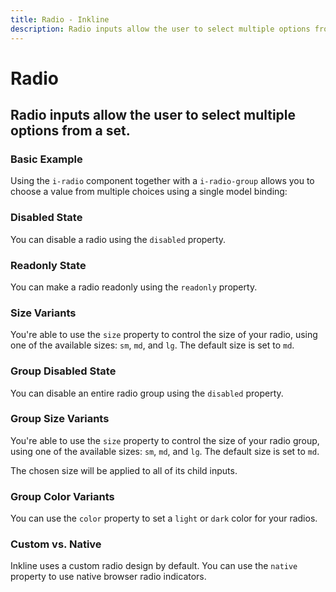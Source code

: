 ```yaml
---
title: Radio - Inkline
description: Radio inputs allow the user to select multiple options from a set. 
---
```


<script setup>
import {
    IRadioBasicExample,
    IRadioColorVariantsExample,
    IRadioDisabledExample,
    IRadioGroupDisabledExample,
    IRadioGroupSizeVariantsExample,
    IRadioNativeExample,
    IRadioReadonlyExample,
    IRadioSizeVariantsExample
} from '@inkline/inkline/components/IRadio/examples';
import { default as IRadioBasicExampleHTML } from '@inkline/inkline/components/IRadio/examples/basic.html?raw';
import { default as IRadioBasicExampleJS } from '@inkline/inkline/components/IRadio/examples/basic.js?raw';
import { default as IRadioColorVariantsExampleHTML } from '@inkline/inkline/components/IRadio/examples/color-variants.html?raw';
import { default as IRadioColorVariantsExampleJS } from '@inkline/inkline/components/IRadio/examples/color-variants.js?raw';
import { default as IRadioDisabledExampleHTML } from '@inkline/inkline/components/IRadio/examples/disabled.html?raw';
import { default as IRadioDisabledExampleJS } from '@inkline/inkline/components/IRadio/examples/disabled.js?raw';
import { default as IRadioGroupDisabledExampleHTML } from '@inkline/inkline/components/IRadio/examples/group-disabled.html?raw';
import { default as IRadioGroupDisabledExampleJS } from '@inkline/inkline/components/IRadio/examples/group-disabled.js?raw';
import { default as IRadioGroupSizeVariantsExampleHTML } from '@inkline/inkline/components/IRadio/examples/group-size-variants.html?raw';
import { default as IRadioGroupSizeVariantsExampleJS } from '@inkline/inkline/components/IRadio/examples/group-size-variants.js?raw';
import { default as IRadioNativeExampleHTML } from '@inkline/inkline/components/IRadio/examples/native.html?raw';
import { default as IRadioNativeExampleJS } from '@inkline/inkline/components/IRadio/examples/native.js?raw';
import { default as IRadioReadonlyExampleHTML } from '@inkline/inkline/components/IRadio/examples/readonly.html?raw';
import { default as IRadioReadonlyExampleJS } from '@inkline/inkline/components/IRadio/examples/readonly.js?raw';
import { default as IRadioSizeVariantsExampleHTML } from '@inkline/inkline/components/IRadio/examples/size-variants.html?raw';
import { default as IRadioSizeVariantsExampleJS } from '@inkline/inkline/components/IRadio/examples/size-variants.js?raw';
</script>

# Radio
## Radio inputs allow the user to select multiple options from a set. 

### Basic Example

Using the `i-radio` component together with a `i-radio-group` allows you to choose a value from multiple choices using a single model binding:

<example :component="IRadioBasicExample" :html="IRadioBasicExampleHTML" :js="IRadioBasicExampleJS"></example>

### Disabled State

You can disable a radio using the `disabled` property.

<example :component="IRadioDisabledExample" :html="IRadioDisabledExampleHTML" :js="IRadioDisabledExampleJS"></example>

### Readonly State

You can make a radio readonly using the `readonly` property.

<example :component="IRadioReadonlyExample" :html="IRadioReadonlyExampleHTML" :js="IRadioReadonlyExampleJS"></example>

### Size Variants
You're able to use the `size` property to control the size of your radio, using one of the available sizes: `sm`, `md`, and `lg`. The default size is set to `md`. 

<example :component="IRadioSizeVariantsExample" :html="IRadioSizeVariantsExampleHTML" :js="IRadioSizeVariantsExampleJS"></example>

### Group Disabled State

You can disable an entire radio group using the `disabled` property.

<example :component="IRadioGroupDisabledExample" :html="IRadioGroupDisabledExampleHTML" :js="IRadioGroupDisabledExampleJS"></example>

### Group Size Variants
You're able to use the `size` property to control the size of your radio group, using one of the available sizes: `sm`, `md`, and `lg`. The default size is set to `md`. 

The chosen size will be applied to all of its child inputs.

<example :component="IRadioGroupSizeVariantsExample" :html="IRadioGroupSizeVariantsExampleHTML" :js="IRadioGroupSizeVariantsExampleJS"></example>

### Group Color Variants
You can use the `color` property to set a `light` or `dark` color for your radios.

<example :component="IRadioColorVariantsExample" :html="IRadioColorVariantsExampleHTML" :js="IRadioColorVariantsExampleJS"></example>

### Custom vs. Native
Inkline uses a custom radio design by default. You can use the `native` property to use native browser radio indicators.

<example :component="IRadioNativeExample" :html="IRadioNativeExampleHTML" :js="IRadioNativeExampleJS"></example>
